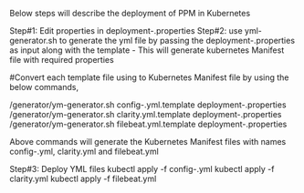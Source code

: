 Below steps will describe the deployment of PPM in Kubernetes

Step#1: Edit properties in deployment-.properties Step#2: use yml-generator.sh to generate the yml file by passing the deployment-.properties as input along with the template - This will generate kubernetes Manifest file with required properties

#Convert each template file using to Kubernetes Manifest file by using the below commands,

/generator/ym-generator.sh config-<vendor>.yml.template deployment-<vendor>.properties
/generator/ym-generator.sh clarity.yml.template deployment-<vendor>.properties
/generator/ym-generator.sh filebeat.yml.template deployment-<vendor>.properties

Above commands will generate the Kubernetes Manifest files with names config-<vendor>.yml, clarity.yml and filebeat.yml

Step#3: Deploy YML files kubectl apply -f config-.yml kubectl apply -f clarity.yml kubectl apply -f filebeat.yml